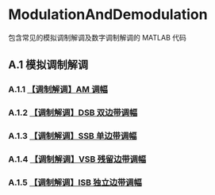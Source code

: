 # ModulationAndDemodulation
包含常见的模拟调制解调及数字调制解调的 MATLAB 代码
## A.1 模拟调制解调
### A.1.1 [【调制解调】AM 调幅](https://www.cnblogs.com/young520/p/17539846.html)
### A.1.2 [【调制解调】DSB 双边带调幅](https://www.cnblogs.com/young520/p/17542816.html)
### A.1.3 [【调制解调】SSB 单边带调幅](https://www.cnblogs.com/young520/p/17546613.html)
### A.1.4 [【调制解调】VSB 残留边带调幅](https://www.cnblogs.com/young520/p/17549376.html)
### A.1.5 [【调制解调】ISB 独立边带调幅](https://www.cnblogs.com/young520/p/17552681.html)
